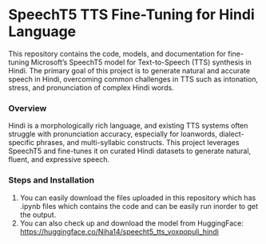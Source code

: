 # SpeechT5 TTS Fine-Tuning for Hindi Language

This repository contains the code, models, and documentation for fine-tuning Microsoft’s SpeechT5 model for Text-to-Speech (TTS) synthesis in Hindi. The primary goal of this project is to generate natural and accurate speech in Hindi, overcoming common challenges in TTS such as intonation, stress, and pronunciation of complex Hindi words.
### Overview

Hindi is a morphologically rich language, and existing TTS systems often struggle with pronunciation accuracy, especially for loanwords, dialect-specific phrases, and multi-syllabic constructs. This project leverages SpeechT5 and fine-tunes it on curated Hindi datasets to generate natural, fluent, and expressive speech.

### Steps and Installation
1. You can easily download the files uploaded in this repository which has .ipynb files which contains the code and can be easily run inorder to get the output.
2. You can also check up and download the model from HuggingFace: https://huggingface.co/Niha14/speecht5_tts_voxpopuli_hindi
